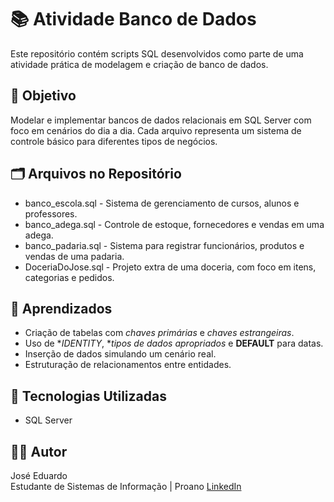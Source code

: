 # 📚 Atividade Banco de Dados

Este repositório contém scripts SQL desenvolvidos como parte de uma atividade prática de modelagem e criação de banco de dados.

## 📌 Objetivo

Modelar e implementar bancos de dados relacionais em SQL Server com foco em cenários do dia a dia. Cada arquivo representa um sistema de controle básico para diferentes tipos de negócios.

## 🗂 Arquivos no Repositório

- banco_escola.sql - Sistema de gerenciamento de cursos, alunos e professores.
- banco_adega.sql - Controle de estoque, fornecedores e vendas em uma adega.
- banco_padaria.sql - Sistema para registrar funcionários, produtos e vendas de uma padaria.
- DoceriaDoJose.sql - Projeto extra de uma doceria, com foco em itens, categorias e pedidos.

## 🧠 Aprendizados

- Criação de tabelas com *chaves primárias* e *chaves estrangeiras*.
- Uso de **IDENTITY*, **tipos de dados apropriados* e **DEFAULT** para datas.
- Inserção de dados simulando um cenário real.
- Estruturação de relacionamentos entre entidades.

## 🚀 Tecnologias Utilizadas

- SQL Server

## 👨‍💻 Autor

José Eduardo  
Estudante de Sistemas de Informação | Proano 
[LinkedIn](https://www.linkedin.com/in/seu-linkedin-aqui)
